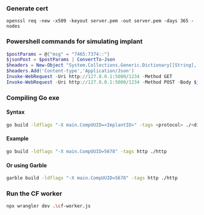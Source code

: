### Generate cert
```shell
openssl req -new -x509 -keyout server.pem -out server.pem -days 365 -nodes
```

### Powershell commands for simulating implant
```powershell
$postParams = @{"msg" = "7465:7374::"}
$jsonPost = $postParams | ConvertTo-Json 
$headers = New-Object "System.Collections.Generic.Dictionary[[String],[String]]"
$headers.Add('Content-type','Application/Json')
Invoke-WebRequest -Uri http://127.0.0.1:5000/1234 -Method GET
Invoke-WebRequest -Uri http://127.0.0.1:5000/1234 -Method POST -Body $jsonPost -Headers $headers
```

### Compiling Go exe
#### Syntax
```bash
go build -ldflags "-X main.CompUUID=<ImplantID>" -tags <protocol> ./<dir>
```
#### Example
```bash
go build -ldflags "-X main.CompUUID=5678" -tags http ./http
```
#### Or using Garble
```bash
garble build -ldflags "-X main.CompUUID=5678" -tags http ./http
```

### Run the CF worker
```bash
npx wrangler dev .\cf-worker.js
```